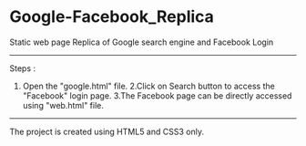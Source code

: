 # Google-Facebook_Replica
Static web page Replica of Google search engine and Facebook Login 

------------------------------------
Steps :

1. Open the "google.html" file.
2.Click on Search button to access the "Facebook" login page.
3.The Facebook page can be directly accessed using "web.html" file.

-------------------------------------------
The project is created using HTML5 and CSS3 only.

